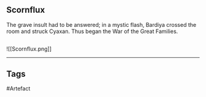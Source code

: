 ## Scornflux
The grave insult had to be answered; in a mystic flash,
Bardiya crossed the room and struck Cyaxan.
Thus began the War of the Great Families.
## 
![[Scornflux.png]]

---
## Tags
#Artefact